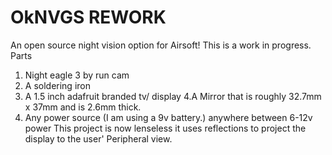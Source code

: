 # OkNVGS REWORK

An open source night vision option for Airsoft! This is a work in progress.
Parts
1. Night eagle 3 by run cam
2. A soldering iron
3. A 1.5 inch adafruit branded tv/ display
4.A Mirror that is roughly 32.7mm x 37mm and is 2.6mm thick.
5. Any power source (I am using a 9v battery.) anywhere between 6-12v power
 This project is now lenseless it uses reflections to project the display to the user' Peripheral view.
